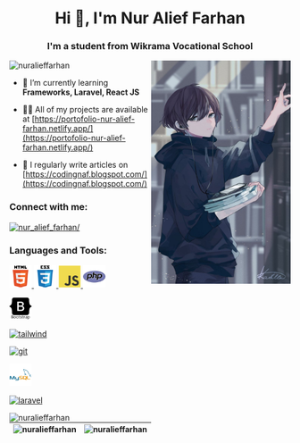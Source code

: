 <!-- ![logo]() -->
<h1 align="center">Hi 👋, I'm Nur Alief Farhan</h1>
<h3 align="center">I'm a student from Wikrama Vocational School</h3>


<img align="right" alt="Coding" width="250" height="400" src="cool.jpeg">



<p align="left"> <img src="https://komarev.com/ghpvc/?username=nuralieffarhan&label=Profile%20views&color=0e75b6&style=flat" alt="nuralieffarhan" /> </p>


- 🌱 I’m currently learning **Frameworks, Laravel, React JS**

- 👨‍💻 All of my projects are available at [https://portofolio-nur-alief-farhan.netlify.app/](https://portofolio-nur-alief-farhan.netlify.app/)

- 📝 I regularly write articles on [https://codingnaf.blogspot.com/](https://codingnaf.blogspot.com/)

<h3 align="left">Connect with me:</h3>
<p align="left">
<a href="https://instagram.com/nur_alief_farhan/" target="blank"><img align="center" src="https://raw.githubusercontent.com/rahuldkjain/github-profile-readme-generator/master/src/images/icons/Social/instagram.svg" alt="nur_alief_farhan/" height="30" width="40" /></a>
</p>

<h3 align="left">Languages and Tools:</h3>
<p align="left"> 
<!-- html -->
<a href="https://www.w3.org/html/" target="_blank" rel="noreferrer"> <img src="https://raw.githubusercontent.com/devicons/devicon/master/icons/html5/html5-original-wordmark.svg" alt="html5" width="40" height="40"/> </a> 
<!-- css -->
<a href="https://www.w3schools.com/css/" target="_blank" rel="noreferrer"> <img src="https://raw.githubusercontent.com/devicons/devicon/master/icons/css3/css3-original-wordmark.svg" alt="css3" width="40" height="40"/> </a> 
<!-- JS -->
<a href="https://developer.mozilla.org/en-US/docs/Web/JavaScript" target="_blank" rel="noreferrer"> <img src="https://raw.githubusercontent.com/devicons/devicon/master/icons/javascript/javascript-original.svg" alt="javascript" width="40" height="40"/> </a> 
<!-- php -->
<a href="https://www.php.net" target="_blank" rel="noreferrer"> <img src="https://raw.githubusercontent.com/devicons/devicon/master/icons/php/php-original.svg" alt="php" width="40" height="40"/> </a> 


<!-- boostrap -->
<a href="https://getbootstrap.com" target="_blank" rel="noreferrer"> <img src="https://raw.githubusercontent.com/devicons/devicon/master/icons/bootstrap/bootstrap-plain-wordmark.svg" alt="bootstrap" width="40" height="40"/> </a> 
<!-- tailwind -->
<a href="https://tailwindcss.com/" target="_blank" rel="noreferrer"> <img src="https://www.vectorlogo.zone/logos/tailwindcss/tailwindcss-icon.svg" alt="tailwind" width="40" height="40"/> </a>

<!-- git -->
<a href="https://git-scm.com/" target="_blank" rel="noreferrer"> <img src="https://www.vectorlogo.zone/logos/git-scm/git-scm-icon.svg" alt="git" width="40" height="40"/> </a> 


 <!-- <a href="https://www.mongodb.com/" target="_blank" rel="noreferrer"> <img src="https://raw.githubusercontent.com/devicons/devicon/master/icons/mongodb/mongodb-original-wordmark.svg" alt="mongodb" width="40" height="40"/> </a> -->
 <!-- mysql -->
  <a href="https://www.mysql.com/" target="_blank" rel="noreferrer"> <img src="https://raw.githubusercontent.com/devicons/devicon/master/icons/mysql/mysql-original-wordmark.svg" alt="mysql" width="40" height="40"/> </a> 

  <!-- <a href="https://www.postgresql.org" target="_blank" rel="noreferrer"> <img src="https://raw.githubusercontent.com/devicons/devicon/master/icons/postgresql/postgresql-original-wordmark.svg" alt="postgresql" width="40" height="40"/> </a> 
  <a href="https://reactjs.org/" target="_blank" rel="noreferrer"> <img src="https://raw.githubusercontent.com/devicons/devicon/master/icons/react/react-original-wordmark.svg" alt="react" width="40" height="40"/> </a> 
  <a href="https://tailwindcss.com/" target="_blank" rel="noreferrer"> <img src="https://www.vectorlogo.zone/logos/tailwindcss/tailwindcss-icon.svg" alt="tailwind" width="40" height="40"/> </a> </p>
   -->

<!-- laravel -->
<a href="https://laravel.com/" target="_blank" rel="noreferrer"> <img src="https://upload.wikimedia.org/wikipedia/commons/9/9a/Laravel.svg" alt="laravel" width="40" height="40"/> </a>
 <!-- <a href="https://www.mongodb.com/" target="_blank" rel="noreferrer"> <img src="https://upload.wikimedia.org/wikipedia/commons/9/93/MongoDB_Logo.svg" alt="laravel" width="40" height="40"/> </a> -->


<p><img align="left" src="https://github-readme-stats.vercel.app/api/top-langs?username=nuralieffarhan&show_icons=true&locale=en&layout=compact" alt="nuralieffarhan" /></p>

<!-- <p>&nbsp;<img align="center" src="https://github-readme-stats.vercel.app/api?username=nuralieffarhan&show_icons=true&locale=en" alt="nuralieffarhan" /></p>

<p><img align="center" src="https://github-readme-streak-stats.herokuapp.com/?user=nuralieffarhan&" alt="nuralieffarhan" /></p> -->
| <img src="https://github-readme-stats.vercel.app/api?username=nuralieffarhan&show_icons=true&locale=en" alt="nuralieffarhan" /> | <img src="https://github-readme-streak-stats.herokuapp.com/?user=nuralieffarhan&" alt="nuralieffarhan" /> |
|---|---|

